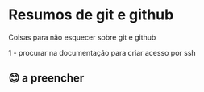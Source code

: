 # Resumos de git e github

Coisas para não esquecer sobre git e github

1 - procurar na documentação para criar acesso por ssh

## 😊 a preencher